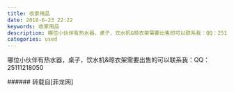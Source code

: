 ```yaml
---
title: 收家用品
date: 2018-6-23 22:22
keywords: 收家用品
description: 哪位小伙伴有热水器，桌子，饮水机&晾衣架需要出售的可以联系我：QQ：25111218050
categories: used
---
```

<td class="t_f" id="postmessage_1446048">

哪位小伙伴有热水器，桌子，饮水机&amp;晾衣架需要出售的可以联系我：QQ：25111218050<br/>
</td>
###### 转载自[菲龙网]